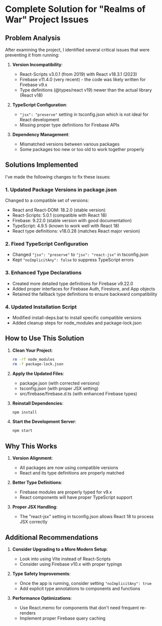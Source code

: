 # Complete Solution for "Realms of War" Project Issues

## Problem Analysis

After examining the project, I identified several critical issues that were preventing it from running:

1. **Version Incompatibility**:
   - React-Scripts v3.0.1 (from 2019) with React v18.3.1 (2023)
   - Firebase v11.4.0 (very recent) - the code was likely written for Firebase v9.x
   - Type definitions (@types/react v19) newer than the actual library (React v18)

2. **TypeScript Configuration**:
   - `"jsx": "preserve"` setting in tsconfig.json which is not ideal for React development
   - Missing proper type definitions for Firebase APIs

3. **Dependency Management**:
   - Mismatched versions between various packages
   - Some packages too new or too old to work together properly

## Solutions Implemented

I've made the following changes to fix these issues:

### 1. Updated Package Versions in package.json

Changed to a compatible set of versions:
- React and React-DOM: 18.2.0 (stable version)
- React-Scripts: 5.0.1 (compatible with React 18)
- Firebase: 9.22.0 (stable version with good documentation)
- TypeScript: 4.9.5 (known to work well with React 18)
- React type definitions: v18.0.28 (matches React major version)

### 2. Fixed TypeScript Configuration

- Changed `"jsx": "preserve"` to `"jsx": "react-jsx"` in tsconfig.json
- Kept `"noImplicitAny": false` to suppress TypeScript errors

### 3. Enhanced Type Declarations

- Created more detailed type definitions for Firebase v9.22.0
- Added proper interfaces for Firebase Auth, Firestore, and App objects
- Retained the fallback type definitions to ensure backward compatibility

### 4. Updated Installation Script

- Modified install-deps.bat to install specific compatible versions
- Added cleanup steps for node_modules and package-lock.json

## How to Use This Solution

1. **Clean Your Project**:
   ```bash
   rm -rf node_modules
   rm -f package-lock.json
   ```

2. **Apply the Updated Files**:
   - package.json (with corrected versions)
   - tsconfig.json (with proper JSX setting)
   - src/firebase/firebase.d.ts (with enhanced Firebase types)

3. **Reinstall Dependencies**:
   ```bash
   npm install
   ```

4. **Start the Development Server**:
   ```bash
   npm start
   ```

## Why This Works

1. **Version Alignment**:
   - All packages are now using compatible versions
   - React and its type definitions are properly matched

2. **Better Type Definitions**:
   - Firebase modules are properly typed for v9.x
   - React components will have proper TypeScript support

3. **Proper JSX Handling**:
   - The "react-jsx" setting in tsconfig.json allows React 18 to process JSX correctly

## Additional Recommendations

1. **Consider Upgrading to a More Modern Setup**:
   - Look into using Vite instead of React-Scripts
   - Consider using Firebase v10.x with proper typings

2. **Type Safety Improvements**:
   - Once the app is running, consider setting `"noImplicitAny": true`
   - Add explicit type annotations to components and functions

3. **Performance Optimizations**:
   - Use React.memo for components that don't need frequent re-renders
   - Implement proper Firebase query caching 